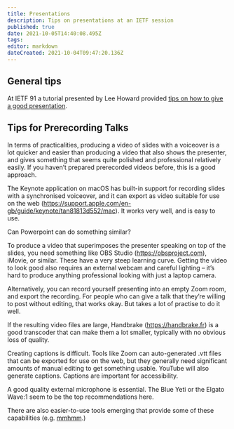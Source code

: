 ```yaml
---
title: Presentations
description: Tips on presentations at an IETF session
published: true
date: 2021-10-05T14:40:08.495Z
tags: 
editor: markdown
dateCreated: 2021-10-04T09:47:20.136Z
---
```


## General tips
At IETF 91 a tutorial presented by Lee Howard provided [tips on how to give a good presentation](https://www.ietf.org/documents/141/91-PresentationSkills-Howard.pdf).

## Tips for Prerecording Talks

In terms of practicalities, producing a video of slides with a voiceover is a lot quicker and easier than producing a video that also shows the presenter, and gives something that seems quite polished and professional relatively easily. If you haven’t prepared prerecorded videos before, this is a good approach.

The Keynote application on macOS has built-in support for recording slides with a synchronised voiceover, and it can export as video suitable for use on the web (https://support.apple.com/en-gb/guide/keynote/tan81813d552/mac). It works very well, and is easy to use.

Can Powerpoint can do something similar?

To produce a video that superimposes the presenter speaking on top of the slides, you need something like OBS Studio (https://obsproject.com), iMovie, or similar. These have a very steep learning curve. Getting the video to look good also requires an external webcam and careful lighting – it’s hard to produce anything professional looking with just a laptop camera.

Alternatively, you can record yourself presenting into an empty Zoom room, and export the recording. For people who can give a talk that they’re willing to post without editing, that works okay. But takes a lot of practise to do it well.

If the resulting video files are large, Handbrake (https://handbrake.fr) is a good transcoder that can make them a lot smaller, typically with no obvious loss of quality.

Creating captions is difficult. Tools like Zoom can auto-generated .vtt files that can be exported for use on the web, but they generally need significant amounts of manual editing to get something usable. YouTube will also generate captions. Captions are important for accessibility.

A good quality external microphone is essential. The Blue Yeti or the Elgato Wave:1 seem to be the top recommendations here.

There are also easier-to-use tools emerging that provide some of these capabilities (e.g. [mmhmm](https://www.mmhmm.app).)
